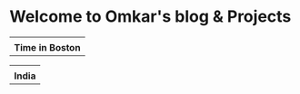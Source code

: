 <h1 style="align:center">Welcome to Omkar's blog & Projects</h1>

<div style="align:center">
			<table>
				<tr><td style="text-align: center;"><canvas id="canvas_tt5f9c235e959d4" width="175" height="175"></canvas></td></tr>
				<tr><td style="text-align: center; font-weight: bold"><a href="http://24timezones.com/usa_time/ma_suffolk/boston.htm" style="text-decoration: none" class="clock24" id="tz24-1604068190-cu102720-eyJiZ2NvbG9yIjoiMDAwMDY2IiwibGFuZyI6ImVuIiwidHlwZSI6ImEiLCJzaXplIjoiMTc1IiwiY2FudmFzX2lkIjoiY2FudmFzX3R0NWY5YzIzNWU5NTlkNCJ9" title="Time in Boston" target="_blank">Time in Boston</a></td></tr>
			</table>

</div>

<div style="align:center">
          <table>
              <tr><td style="text-align: center;"><canvas id="canvas_tt5f9c254488cef" width="175" height="175"></canvas></td></tr>
              <tr><td style="text-align: center; font-weight: bold"><a href="//24timezones.com/Chennai/time" style="text-decoration: none" class="clock24" id="tz24-1604068676-c1553-eyJzaXplIjoiMTc1IiwiYmdjb2xvciI6IjAwMDA2NiIsImxhbmciOiJlbiIsInR5cGUiOiJhIiwiY2FudmFzX2lkIjoiY2FudmFzX3R0NWY5YzI1NDQ4OGNlZiJ9" title="what time Chennai" target="_blank" rel="nofollow">India</a></td></tr>
          </table>

</div>

